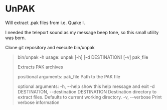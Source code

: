 UnPAK
============
Will extract .pak files from i.e. Quake I.

I needed the teleport sound as my message beep tone, so this small utility was born.

Clone git repository and execute bin/unpak

> bin/unpak -h
> usage: unpak [-h] [-d DESTINATION] [-v] pak_file
> 
> Extracts PAK archives
> 
> positional arguments:
> pak_file              Path to the PAK file
> 
> optional arguments:
>   -h, --help            show this help message and exit
>   -d DESTINATION, --destination DESTINATION
>                         Destination directory to extract files. Defaults to
>                         current working directory.
>   -v, --verbose         Print verbose information
